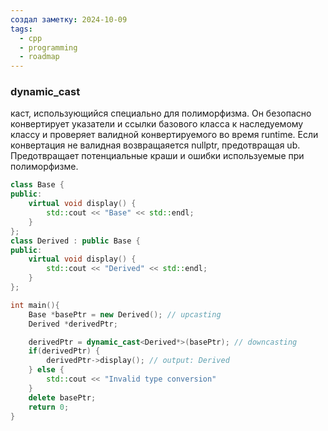 ```yaml
---
создал заметку: 2024-10-09
tags:
  - cpp
  - programming
  - roadmap
---
```

### dynamic_cast
каст, использующийся специально для полиморфизма. Он безопасно конвертирует указатели и ссылки базового класса к наследуемому классу и проверяет валидной конвертируемого во время runtime. Если конвертация не валидная возвращаяется nullptr, предотвращая ub. Предотвращает потенциальные краши и ошибки используемые при  полиморфизме. 

```cpp
class Base {
public:
	virtual void display() {
		std::cout << "Base" << std::endl;
	}
};
class Derived : public Base {
public:
	virtual void display() {
		std::cout << "Derived" << std::endl;
	}
};

int main(){
	Base *basePtr = new Derived(); // upcasting
	Derived *derivedPtr;

	derivedPtr = dynamic_cast<Derived*>(basePtr); // downcasting
	if(derivedPtr) {
		derivedPtr->display(); // output: Derived
	} else {
		std::cout << "Invalid type conversion"
	}
	delete basePtr; 
	return 0;
}
```